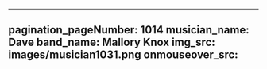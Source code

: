 ------
pagination_pageNumber: 1014
musician_name: Dave
band_name: Mallory Knox
img_src: images/musician1031.png
onmouseover_src: 
------